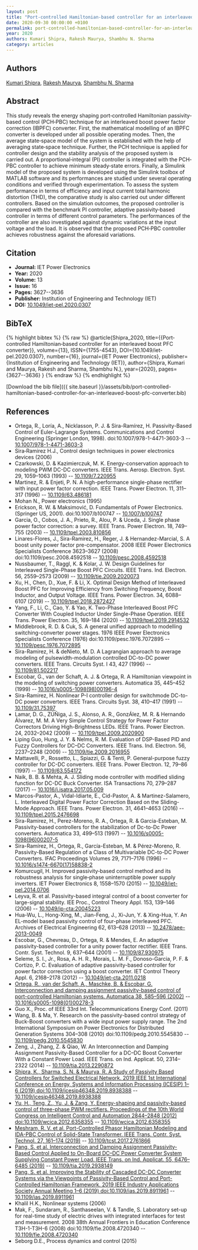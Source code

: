 ```yaml
---
layout: post
title: "Port‐controlled Hamiltonian‐based controller for an interleaved boost PFC converter"
date: 2020-09-30 00:00:00 +0100
permalink: port-controlled-hamiltonian-based-controller-for-an-interleaved-boost-pfc-converter
year: 2020
authors: Kumari Shipra, Rakesh Maurya, Shambhu N. Sharma
category: articles
---
```

 
## Authors
[Kumari Shipra](authors/kumari-shipra), [Rakesh Maurya](authors/rakesh-maurya), [Shambhu N. Sharma](authors/shambhu-n-sharma)
 
## Abstract
This study reveals the energy shaping port‐controlled Hamiltonian passivity‐based control (PCH‐PBC) technique for an interleaved boost power factor correction (IBPFC) converter. First, the mathematical modelling of an IBPFC converter is developed under all possible operating modes. Then, the average state‐space model of the system is established with the help of averaging state‐space technique. Further, the PCH technique is applied for controller design and the stability analysis of the proposed system is carried out. A proportional‐integral (PI) controller is integrated with the PCH‐PBC controller to achieve minimum steady‐state errors. Finally, a Simulink model of the proposed system is developed using the Simulink toolbox of MATLAB software and its performances are studied under several operating conditions and verified through experimentation. To assess the system performance in terms of efficiency and input current total harmonic distortion (THD), the comparative study is also carried out under different controllers. Based on the simulation outcomes, the proposed controller is compared with the benchmark PI controller, adaptive passivity‐based controller in terms of different control parameters. The performances of the controller are also investigated against dynamic variations at the input voltage and the load. It is observed that the proposed PCH‐PBC controller achieves robustness against the aforesaid variations.
 
## Citation
- **Journal:** IET Power Electronics
- **Year:** 2020
- **Volume:** 13
- **Issue:** 16
- **Pages:** 3627--3636
- **Publisher:** Institution of Engineering and Technology (IET)
- **DOI:** [10.1049/iet-pel.2020.0307](https://doi.org/10.1049/iet-pel.2020.0307)
 
## BibTeX
{% highlight bibtex %}
{% raw %}
@article{Shipra_2020,
  title={{Port‐controlled Hamiltonian‐based controller for an interleaved boost PFC converter}},
  volume={13},
  ISSN={1755-4543},
  DOI={10.1049/iet-pel.2020.0307},
  number={16},
  journal={IET Power Electronics},
  publisher={Institution of Engineering and Technology (IET)},
  author={Shipra, Kumari and Maurya, Rakesh and Sharma, Shambhu N.},
  year={2020},
  pages={3627--3636}
}
{% endraw %}
{% endhighlight %}
 
[Download the bib file]({{ site.baseurl }}/assets/bib/port-controlled-hamiltonian-based-controller-for-an-interleaved-boost-pfc-converter.bib)
 
## References
- Ortega, R., Loría, A., Nicklasson, P. J. & Sira-Ramírez, H. Passivity-Based Control of Euler-Lagrange Systems. Communications and Control Engineering (Springer London, 1998). doi:10.1007/978-1-4471-3603-3 -- [10.1007/978-1-4471-3603-3](https://doi.org/10.1007/978-1-4471-3603-3)
- Sira‐Ramirez H.J., Control design techniques in power electronics devices (2006)
- Czarkowski, D. & Kazimierczuk, M. K. Energy-conservation approach to modeling PWM DC-DC converters. IEEE Trans. Aerosp. Electron. Syst. 29, 1059–1063 (1993) -- [10.1109/7.220955](https://doi.org/10.1109/7.220955)
- Martinez, R. & Enjeti, P. N. A high-performance single-phase rectifier with input power factor correction. IEEE Trans. Power Electron. 11, 311–317 (1996) -- [10.1109/63.486181](https://doi.org/10.1109/63.486181)
- Mohan N., Power electronics (1995)
- Erickson, R. W. & Maksimović, D. Fundamentals of Power Electronics. (Springer US, 2001). doi:10.1007/b100747 -- [10.1007/b100747](https://doi.org/10.1007/b100747)
- Garcia, O., Cobos, J. A., Prieto, R., Alou, P. & Uceda, J. Single phase power factor correction: a survey. IEEE Trans. Power Electron. 18, 749–755 (2003) -- [10.1109/tpel.2003.810856](https://doi.org/10.1109/tpel.2003.810856)
- Linares-Flores, J., Sira-Ramirez, H., Reger, J. & Hernandez-Marcial, S. A boost unity power factor pre-compensator. 2008 IEEE Power Electronics Specialists Conference 3623–3627 (2008) doi:10.1109/pesc.2008.4592518 -- [10.1109/pesc.2008.4592518](https://doi.org/10.1109/pesc.2008.4592518)
- Nussbaumer, T., Raggl, K. & Kolar, J. W. Design Guidelines for Interleaved Single-Phase Boost PFC Circuits. IEEE Trans. Ind. Electron. 56, 2559–2573 (2009) -- [10.1109/tie.2009.2020073](https://doi.org/10.1109/tie.2009.2020073)
- Xu, H., Chen, D., Xue, F. & Li, X. Optimal Design Method of Interleaved Boost PFC for Improving Efficiency from Switching Frequency, Boost Inductor, and Output Voltage. IEEE Trans. Power Electron. 34, 6088–6107 (2019) -- [10.1109/tpel.2018.2872427](https://doi.org/10.1109/tpel.2018.2872427)
- Yang, F., Li, C., Cao, Y. & Yao, K. Two-Phase Interleaved Boost PFC Converter With Coupled Inductor Under Single-Phase Operation. IEEE Trans. Power Electron. 35, 169–184 (2020) -- [10.1109/tpel.2019.2914532](https://doi.org/10.1109/tpel.2019.2914532)
- Middlebrook, R. D. & Cuk, S. A general unified approach to modelling switching-converter power stages. 1976 IEEE Power Electronics Specialists Conference (1976) doi:10.1109/pesc.1976.7072895 -- [10.1109/pesc.1976.7072895](https://doi.org/10.1109/pesc.1976.7072895)
- Sira-Ramirez, H. & deNieto, M. D. A Lagrangian approach to average modeling of pulsewidth-modulation controlled DC-to-DC power converters. IEEE Trans. Circuits Syst. I 43, 427 (1996) -- [10.1109/81.502217](https://doi.org/10.1109/81.502217)
- Escobar, G., van der Schaft, A. J. & Ortega, R. A Hamiltonian viewpoint in the modeling of switching power converters. Automatica 35, 445–452 (1999) -- [10.1016/s0005-1098(98)00196-4](https://doi.org/10.1016/s0005-1098(98)00196-4)
- Sira-Ramirez, H. Nonlinear P-I controller design for switchmode DC-to-DC power converters. IEEE Trans. Circuits Syst. 38, 410–417 (1991) -- [10.1109/31.75397](https://doi.org/10.1109/31.75397)
- Lamar, D. G., ZÚÑiga, J. S., Alonso, A. R., GonzÁlez, M. R. & Hernando Álvarez, M. M. A Very Simple Control Strategy for Power Factor Correctors Driving High-Brightness LEDs. IEEE Trans. Power Electron. 24, 2032–2042 (2009) -- [10.1109/tpel.2009.2020900](https://doi.org/10.1109/tpel.2009.2020900)
- Liping Guo, Hung, J. Y. & Nelms, R. M. Evaluation of DSP-Based PID and Fuzzy Controllers for DC–DC Converters. IEEE Trans. Ind. Electron. 56, 2237–2248 (2009) -- [10.1109/tie.2009.2016955](https://doi.org/10.1109/tie.2009.2016955)
- Mattavelli, P., Rossetto, L., Spiazzi, G. & Tenti, P. General-purpose fuzzy controller for DC-DC converters. IEEE Trans. Power Electron. 12, 79–86 (1997) -- [10.1109/63.554172](https://doi.org/10.1109/63.554172)
- Naik, B. B. & Mehta, A. J. Sliding mode controller with modified sliding function for DC-DC Buck Converter. ISA Transactions 70, 279–287 (2017) -- [10.1016/j.isatra.2017.05.009](https://doi.org/10.1016/j.isatra.2017.05.009)
- Marcos-Pastor, A., Vidal-Idiarte, E., Cid-Pastor, A. & Martinez-Salamero, L. Interleaved Digital Power Factor Correction Based on the Sliding-Mode Approach. IEEE Trans. Power Electron. 31, 4641–4653 (2016) -- [10.1109/tpel.2015.2476698](https://doi.org/10.1109/tpel.2015.2476698)
- Sira-Ramirez, H., Perez-Moreno, R. A., Ortega, R. & Garcia-Esteban, M. Passivity-based controllers for the stabilization of Dc-to-Dc Power converters. Automatica 33, 499–513 (1997) -- [10.1016/s0005-1098(96)00207-5](https://doi.org/10.1016/s0005-1098(96)00207-5)
- Sira-Ramírez, H., Ortega, R., García-Esteban, M. & Pérez-Moreno, R. Passivity-Based Regulation of a Class of Multivariable DC-to-DC Power Converters. IFAC Proceedings Volumes 29, 7171–7176 (1996) -- [10.1016/s1474-6670(17)58838-2](https://doi.org/10.1016/s1474-6670(17)58838-2)
- Komurcugil, H. Improved passivity‐based control method and its robustness analysis for single‐phase uninterruptible power supply inverters. IET Power Electronics 8, 1558–1570 (2015) -- [10.1049/iet-pel.2014.0706](https://doi.org/10.1049/iet-pel.2014.0706)
- Leyva, R. et al. Passivity-based integral control of a boost converter for large-signal stability. IEE Proc., Control Theory Appl. 153, 139–146 (2006) -- [10.1049/ip-cta:20045223](https://doi.org/10.1049/ip-cta:20045223)
- Hua-Wu, L., Hong-Xing, M., Jian-Feng, J., Xi-Jun, Y. & Xing-Hua, Y. An EL-model based passivity control of four-phase interleaved PFC. Archives of Electrical Engineering 62, 613–628 (2013) -- [10.2478/aee-2013-0049](https://doi.org/10.2478/aee-2013-0049)
- Escobar, G., Chevreau, D., Ortega, R. & Mendes, E. An adaptive passivity-based controller for a unity power factor rectifier. IEEE Trans. Contr. Syst. Technol. 9, 637–644 (2001) -- [10.1109/87.930975](https://doi.org/10.1109/87.930975)
- Seleme, S. I., Jr., Rosa, A. H. R., Morais, L. M. F., Donoso-Garcia, P. F. & Cortizo, P. C. Evaluation of adaptive passivity-based controller for power factor correction using a boost converter. IET Control Theory Appl. 6, 2168–2178 (2012) -- [10.1049/iet-cta.2011.0218](https://doi.org/10.1049/iet-cta.2011.0218)
- [Ortega, R., van der Schaft, A., Maschke, B. & Escobar, G. Interconnection and damping assignment passivity-based control of port-controlled Hamiltonian systems. Automatica 38, 585–596 (2002)](interconnection-and-damping-assignment-passivity-based-control-of-port-controlled-hamiltonian-systems) -- [10.1016/s0005-1098(01)00278-3](https://doi.org/10.1016/s0005-1098(01)00278-3)
- Guo X., Proc. of IEEE 33rd Int. Telecommunications Energy Conf. (2011)
- Wang, B. & Ma, Y. Research on the passivity-based control strategy of Buck-Boost converters with a wide input power supply range. The 2nd International Symposium on Power Electronics for Distributed Generation Systems 304–308 (2010) doi:10.1109/pedg.2010.5545830 -- [10.1109/pedg.2010.5545830](https://doi.org/10.1109/pedg.2010.5545830)
- Zeng, J., Zhang, Z. & Qiao, W. An Interconnection and Damping Assignment Passivity-Based Controller for a DC–DC Boost Converter With a Constant Power Load. IEEE Trans. on Ind. Applicat. 50, 2314–2322 (2014) -- [10.1109/tia.2013.2290872](https://doi.org/10.1109/tia.2013.2290872)
- [Shipra, K., Sharma, S. N. & Maurya, R. A Study of Passivity Based Controllers for Switched Electrical Network. 2019 IEEE 1st International Conference on Energy, Systems and Information Processing (ICESIP) 1–6 (2019) doi:10.1109/icesip46348.2019.8938388](a-study-of-passivity-based-controllers-for-switched-electrical-network) -- [10.1109/icesip46348.2019.8938388](https://doi.org/10.1109/icesip46348.2019.8938388)
- [Yu, H., Teng, Z., Yu, J. & Zang, Y. Energy-shaping and passivity-based control of three-phase PWM rectifiers. Proceedings of the 10th World Congress on Intelligent Control and Automation 2844–2848 (2012) doi:10.1109/wcica.2012.6358355](energy-shaping-and-passivity-based-control-of-three-phase-pwm-rectifiers) -- [10.1109/wcica.2012.6358355](https://doi.org/10.1109/wcica.2012.6358355)
- [Meshram, R. V. et al. Port-Controlled Phasor Hamiltonian Modeling and IDA-PBC Control of Solid-State Transformer. IEEE Trans. Contr. Syst. Technol. 27, 161–174 (2019)](port-controlled-phasor-hamiltonian-modeling-and-ida-pbc-control-of-solid-state-transformer) -- [10.1109/tcst.2017.2761866](https://doi.org/10.1109/tcst.2017.2761866)
- [Pang, S. et al. Interconnection and Damping Assignment Passivity-Based Control Applied to On-Board DC–DC Power Converter System Supplying Constant Power Load. IEEE Trans. on Ind. Applicat. 55, 6476–6485 (2019)](interconnection-and-damping-assignment-passivity-based-control-applied-to-on-board-dc-dc-power-converter-system-supplying-constant-power-load) -- [10.1109/tia.2019.2938149](https://doi.org/10.1109/tia.2019.2938149)
- [Pang, S. et al. Improving the Stability of Cascaded DC-DC Converter Systems via the Viewpoints of Passivity-Based Control and Port-Controlled Hamiltonian Framework. 2019 IEEE Industry Applications Society Annual Meeting 1–6 (2019) doi:10.1109/ias.2019.8911961](improving-the-stability-of-cascaded-dc-dc-converter-systems-via-the-viewpoints-of-passivity-based-control-and-port-controlled-hamiltonian-framework) -- [10.1109/ias.2019.8911961](https://doi.org/10.1109/ias.2019.8911961)
- Khalil H.K., Nonlinear systems (2006)
- Mak, F., Sundaram, R., Santhaseelan, V. & Tandle, S. Laboratory set-up for real-time study of electric drives with integrated interfaces for test and measurement. 2008 38th Annual Frontiers in Education Conference T3H-1-T3H-6 (2008) doi:10.1109/fie.2008.4720340 -- [10.1109/fie.2008.4720340](https://doi.org/10.1109/fie.2008.4720340)
- Seborg D.E., Process dynamics and control (2015)

